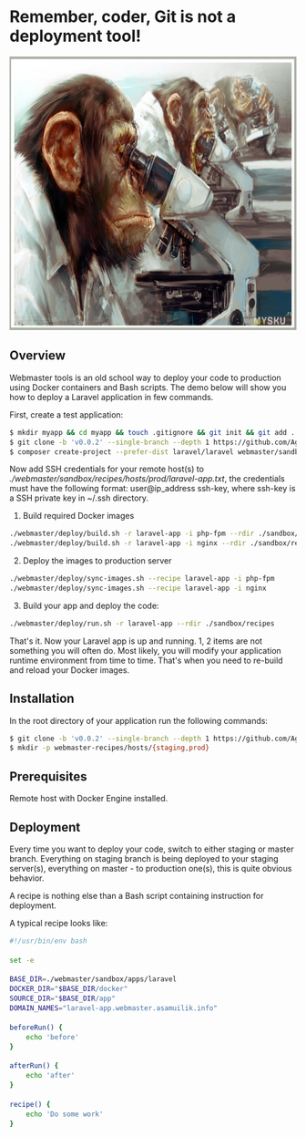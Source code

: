 <p align="center">
    <h1>Remember, coder, Git is not a deployment tool!</h1>
    <img width="100%" height="480px" src="https://raw.githubusercontent.com/AgentCoop/webmaster/master/docs/banner.jpg" />
</p>

## Overview
Webmaster tools is an old school way to deploy your code to production using Docker containers and Bash scripts. The demo below will show you how to deploy a Laravel application in few commands.

First, create a test application:
```bash
$ mkdir myapp && cd myapp && touch .gitignore && git init && git add . && git commit -m 'First commit'
$ git clone -b 'v0.0.2' --single-branch --depth 1 https://github.com/AgentCoop/webmaster.git
$ composer create-project --prefer-dist laravel/laravel webmaster/sandbox/apps/laravel/app
```

Now add SSH credentials for your remote host(s) to *./webmaster/sandbox/recipes/hosts/prod/laravel-app.txt*, the credentials must have the following format: user@ip_address ssh-key, where ssh-key is a SSH private key in ~/.ssh directory.

1. Build required Docker images
```bash
./webmaster/deploy/build.sh -r laravel-app -i php-fpm --rdir ./sandbox/recipes
./webmaster/deploy/build.sh -r laravel-app -i nginx --rdir ./sandbox/recipes
```

2. Deploy the images to production server
```bash
./webmaster/deploy/sync-images.sh --recipe laravel-app -i php-fpm
./webmaster/deploy/sync-images.sh --recipe laravel-app -i nginx
```

3. Build your app and deploy the code:
```bash
./webmaster/deploy/run.sh -r laravel-app --rdir ./sandbox/recipes
```
That's it. Now your Laravel app is up and running. 1, 2 items are not something you will often do. Most likely, you will modify your application runtime environment from time to time. That's when you need to re-build and reload your Docker images.

## Installation
In the root directory of your application run the following commands:
```bash
$ git clone -b 'v0.0.2' --single-branch --depth 1 https://github.com/AgentCoop/webmaster.git
$ mkdir -p webmaster-recipes/hosts/{staging,prod}
```

## Prerequisites
Remote host with Docker Engine installed.

## Deployment
Every time you want to deploy your code, switch to either staging or master branch. Everything on staging branch is being deployed to your staging server(s), everything on master - to production one(s), this is quite obvious behavior.

A recipe is nothing else than a Bash script containing instruction for deployment.

A typical recipe looks like:
```bash
#!/usr/bin/env bash

set -e

BASE_DIR=./webmaster/sandbox/apps/laravel
DOCKER_DIR="$BASE_DIR/docker"
SOURCE_DIR="$BASE_DIR/app"
DOMAIN_NAMES="laravel-app.webmaster.asamuilik.info"

beforeRun() {
    echo 'before'
}

afterRun() {
    echo 'after'
}

recipe() {
    echo 'Do some work'
}
```